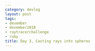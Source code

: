 ```yaml
---
category: devlog
layout: post
tags:
- devember
- devember2018
- raytracerchallenge
- ruby
title: Day 3, Casting rays into spheres
---
```

